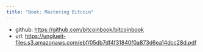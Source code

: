 ```yaml
---
title: "Book: Mastering Bitcoin"
---
```

- github: https://github.com/bitcoinbook/bitcoinbook
- url: https://unglueit-files.s3.amazonaws.com/ebf/05db7df4f31840f0a873d6ea14dcc28d.pdf